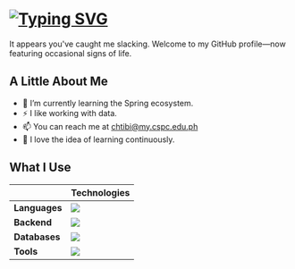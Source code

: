 <h1>
  <a href="https://git.io/typing-svg"><img src="https://readme-typing-svg.herokuapp.com?font=JetBrains+Mono&size=25&duration=2000&pause=1000&color=FFDE0E&vCenter=true&repeat=false&width=175&height=45&lines=Hello+there!+" alt="Typing SVG" /></a>
</h1>

It appears you've caught me slacking. Welcome to my GitHub profile—now featuring occasional signs of life.

## A Little About Me
- 🍃 I’m currently learning the Spring ecosystem.
- ⚡ I like working with data.
- 📫 You can reach me at chtibi@my.cspc.edu.ph
- 🔭 I love the idea of learning continuously.

## What I Use
|               | Technologies                                                                    |
| ------------- | ------------------------------------------------------------------------------- |
| **Languages** | <img src="https://go-skill-icons.vercel.app/api/icons?i=java,python"/>          |
| **Backend**   | <img src="https://go-skill-icons.vercel.app/api/icons?i=spring,springdatajpa"/> |
| **Databases** | <img src="https://go-skill-icons.vercel.app/api/icons?i=mysql,postgres"/>       |
| **Tools**     | <img src="https://go-skill-icons.vercel.app/api/icons?i=git,maven,postman"/>    |


<!---
- 👋 Hi, I’m @christianjaytibi
- 👀 I’m interested in ...
- 🌱 I’m currently learning ...
- 💞️ I’m looking to collaborate on ...
- 📫 How to reach me ...
--->

<!---
christianjaytibi/christianjaytibi is a ✨ special ✨ repository because its `README.md` (this file) appears on your GitHub profile.
You can click the Preview link to take a look at your changes.
--->
